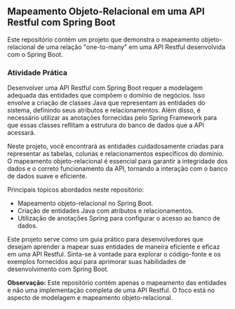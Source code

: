 ## Mapeamento Objeto-Relacional em uma API Restful com Spring Boot

Este repositório contém um projeto que demonstra o mapeamento objeto-relacional de uma relação "one-to-many" em uma API Restful desenvolvida com o Spring Boot.

### Atividade Prática

Desenvolver uma API Restful com Spring Boot requer a modelagem adequada das entidades que compõem o domínio de negócios. Isso envolve a criação de classes Java que representam as entidades do sistema, definindo seus atributos e relacionamentos. Além disso, é necessário utilizar as anotações fornecidas pelo Spring Framework para que essas classes reflitam a estrutura do banco de dados que a API acessará.

Neste projeto, você encontrará as entidades cuidadosamente criadas para representar as tabelas, colunas e relacionamentos específicos do domínio. O mapeamento objeto-relacional é essencial para garantir a integridade dos dados e o correto funcionamento da API, tornando a interação com o banco de dados suave e eficiente.

Principais tópicos abordados neste repositório:
- Mapeamento objeto-relacional no Spring Boot.
- Criação de entidades Java com atributos e relacionamentos.
- Utilização de anotações Spring para configurar o acesso ao banco de dados.

Este projeto serve como um guia prático para desenvolvedores que desejam aprender a mapear suas entidades de maneira eficiente e eficaz em uma API Restful. Sinta-se à vontade para explorar o código-fonte e os exemplos fornecidos aqui para aprimorar suas habilidades de desenvolvimento com Spring Boot.

**Observação:** Este repositório contém apenas o mapeamento das entidades e não uma implementação completa de uma API Restful. O foco está no aspecto de modelagem e mapeamento objeto-relacional.

